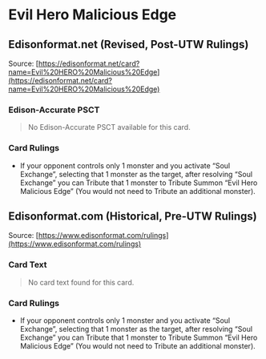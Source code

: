 # Evil Hero Malicious Edge

## Edisonformat.net (Revised, Post-UTW Rulings)

Source: [https://edisonformat.net/card?name=Evil%20HERO%20Malicious%20Edge](https://edisonformat.net/card?name=Evil%20HERO%20Malicious%20Edge)

### Edison-Accurate PSCT

> No Edison-Accurate PSCT available for this card.

### Card Rulings

*   If your opponent controls only 1 monster and you activate “Soul Exchange”, selecting that 1 monster as the target, after resolving “Soul Exchange” you can Tribute that 1 monster to Tribute Summon “Evil Hero Malicious Edge” (You would not need to Tribute an additional monster).


## Edisonformat.com (Historical, Pre-UTW Rulings)

Source: [https://www.edisonformat.com/rulings](https://www.edisonformat.com/rulings)

### Card Text

> No card text found for this card.

### Card Rulings

*   If your opponent controls only 1 monster and you activate “Soul Exchange”, selecting that 1 monster as the target, after resolving “Soul Exchange” you can Tribute that 1 monster to Tribute Summon “Evil Hero Malicious Edge” (You would not need to Tribute an additional monster).


